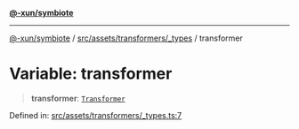 [**@-xun/symbiote**](../../../../../README.md)

***

[@-xun/symbiote](../../../../../README.md) / [src/assets/transformers/\_types](../README.md) / transformer

# Variable: transformer

> **transformer**: [`Transformer`](../../../type-aliases/Transformer.md)

Defined in: [src/assets/transformers/\_types.ts:7](https://github.com/Xunnamius/symbiote/blob/450f56aebb4b9ee6be666259169f3898916253ca/src/assets/transformers/_types.ts#L7)
